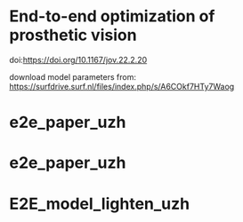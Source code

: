 # End-to-end optimization of prosthetic vision
doi:https://doi.org/10.1167/jov.22.2.20

download model parameters from: https://surfdrive.surf.nl/files/index.php/s/A6COkf7HTy7Waog
# e2e_paper_uzh
# e2e_paper_uzh
# E2E_model_lighten_uzh
